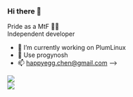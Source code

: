### Hi there 👋
Pride as a MtF 🏳️‍⚧️ <br>
Independent developer<br>
- 🔭 I’m currently working on PlumLinux
- 🌱 Use progynosh
- 📫 happyegg.chen@gmail.com
-->

![](https://github-readme-stats.vercel.app/api?username=happyeggchen&show_icons=true&theme=)<br>
![](https://github-readme-stats.vercel.app/api/top-langs/?username=happyeggchen&show_icons=true&theme=)
